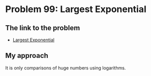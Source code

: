 # Problem 99: Largest Exponential

## The link to the problem

- [Largest Exponential](https://projecteuler.net/problem=99)

## My approach

It is only comparisons of huge numbers using logarithms.

